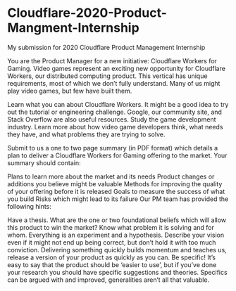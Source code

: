 # Cloudflare-2020-Product-Mangment-Internship
My submission for 2020 Cloudflare Product Management Internship

You are the Product Manager for a new initiative: Cloudflare Workers for Gaming. Video games represent an exciting new opportunity for Cloudflare Workers, our distributed computing product. This vertical has unique requirements, most of which we don’t fully understand. Many of us might play video games, but few have built them.

Learn what you can about Cloudflare Workers. It might be a good idea to try out the tutorial or engineering challenge. Google, our community site, and Stack Overflow are also useful resources. Study the game development industry. Learn more about how video game developers think, what needs they have, and what problems they are trying to solve.

Submit to us a one to two page summary (in PDF format) which details a plan to deliver a Cloudflare Workers for Gaming offering to the market. Your summary should contain:

Plans to learn more about the market and its needs
Product changes or additions you believe might be valuable
Methods for improving the quality of your offering before it is released
Goals to measure the success of what you build
Risks which might lead to its failure
Our PM team has provided the following hints:

Have a thesis. What are the one or two foundational beliefs which will allow this product to win the market? Know what problem it is solving and for whom.
Everything is an experiment and a hypothesis. Describe your vision even if it might not end up being correct, but don’t hold it with too much conviction.
Delivering something quickly builds momentum and teaches us, release a version of your product as quickly as you can.
Be specific! It’s easy to say that the product should be ‘easier to use’, but if you’ve done your research you should have specific suggestions and theories. Specifics can be argued with and improved, generalities aren’t all that valuable.
